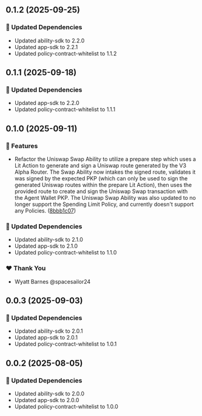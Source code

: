 ## 0.1.2 (2025-09-25)

### 🧱 Updated Dependencies

- Updated ability-sdk to 2.2.0
- Updated app-sdk to 2.2.1
- Updated policy-contract-whitelist to 1.1.2

## 0.1.1 (2025-09-18)

### 🧱 Updated Dependencies

- Updated app-sdk to 2.2.0
- Updated policy-contract-whitelist to 1.1.1

## 0.1.0 (2025-09-11)

### 🚀 Features

- Refactor the Uniswap Swap Ability to utilize a prepare step which uses a Lit Action to generate and sign a Uniswap route generated by the V3 Alpha Router. The Swap Ability now intakes the signed route, validates it was signed by the expected PKP (which can only be used to sign the generated Uniswap routes within the prepare Lit Action), then uses the provided route to create and sign the Uniswap Swap transaction with the Agent Wallet PKP. The Uniswap Swap Ability was also updated to no longer support the Spending Limit Policy, and currently doesn't support any Policies. ([8bbb1c07](https://github.com/LIT-Protocol/Vincent/commit/8bbb1c07))

### 🧱 Updated Dependencies

- Updated ability-sdk to 2.1.0
- Updated app-sdk to 2.1.0
- Updated policy-contract-whitelist to 1.1.0

### ❤️ Thank You

- Wyatt Barnes @spacesailor24

## 0.0.3 (2025-09-03)

### 🧱 Updated Dependencies

- Updated ability-sdk to 2.0.1
- Updated app-sdk to 2.0.1
- Updated policy-contract-whitelist to 1.0.1

## 0.0.2 (2025-08-05)

### 🧱 Updated Dependencies

- Updated ability-sdk to 2.0.0
- Updated app-sdk to 2.0.0
- Updated policy-contract-whitelist to 1.0.0
